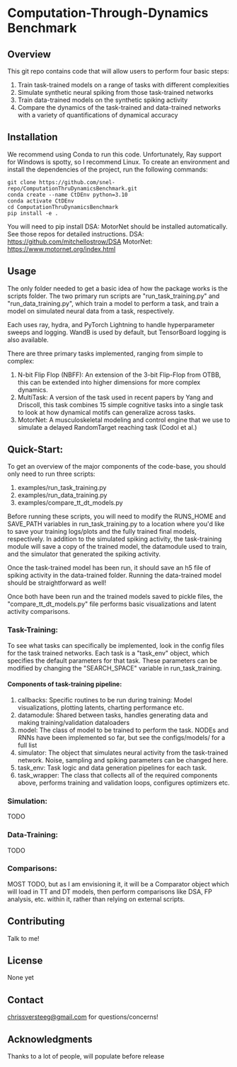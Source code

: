 # Computation-Through-Dynamics Benchmark

## Overview
This git repo contains code that will allow users to perform four basic steps:
1. Train task-trained models on a range of tasks with different complexities
2. Simulate synthetic neural spiking from those task-trained networks
3. Train data-trained models on the synthetic spiking activity
4. Compare the dynamics of the task-trained and data-trained networks with a variety of quantifications of dynamical accuracy

## Installation
We recommend using Conda to run this code. Unfortunately, Ray support for Windows is spotty, so I recommend Linux.
To create an environment and install the dependencies of the project, run the following commands:
```
git clone https://github.com/snel-repo/ComputationThruDynamicsBenchmark.git
conda create --name CtDEnv python=3.10
conda activate CtDEnv
cd ComputationThruDynamicsBenchmark
pip install -e .
```


You will need to pip install DSA: MotorNet should be installed automatically.
See those repos for detailed instructions.
DSA: https://github.com/mitchellostrow/DSA
MotorNet: https://www.motornet.org/index.html

## Usage
The only folder needed to get a basic idea of how the package works is the scripts folder.
The two primary run scripts are "run_task_training.py" and "run_data_training.py", which train a model to perform a task, and train a model on simulated neural data from a task, respectively.

Each uses ray, hydra, and PyTorch Lightning to handle hyperparameter sweeps and logging. WandB is used by default, but TensorBoard logging is also available.

There are three primary tasks implemented, ranging from simple to complex:
1. N-bit Flip Flop (NBFF): An extension of the 3-bit Flip-Flop from OTBB, this can be extended into higher dimensions for more complex dynamics.
2. MultiTask: A version of the task used in recent papers by Yang and Driscoll, this task combines 15 simple cognitive tasks into a single task to look at how dynamical motifs can generalize across tasks.
3. MotorNet: A musculoskeletal modeling and control engine that we use to simulate a delayed RandomTarget reaching task (Codol et al.)

## Quick-Start:
To get an overview of the major components of the code-base, you should only need to run three scripts:
1. examples/run_task_training.py
2. examples/run_data_training.py
3. examples/compare_tt_dt_models.py

Before running these scripts, you will need to modify the RUNS_HOME and SAVE_PATH variables in run_task_training.py to a location where you'd like to save your training logs/plots and the fully trained final models, respectively. In addition to the simulated spiking activity, the task-training module will save a copy of the trained model, the datamodule used to train, and the simulator that generated the spiking activity.

Once the task-trained model has been run, it should save an h5 file of spiking activity in the data-trained folder. Running the data-trained model should be straightforward as well!

Once both have been run and the trained models saved to pickle files, the "compare_tt_dt_models.py" file performs basic visualizations and latent activity comparisons.


### Task-Training:
To see what tasks can specifically be implemented, look in the config files for the task trained networks. Each task is a "task_env" object, which specifies the default parameters for that task. These parameters can be modified by changing the "SEARCH_SPACE" variable in run_task_training.

#### Components of task-training pipeline:
1. callbacks: Specific routines to be run during training: Model visualizations, plotting latents, charting performance etc.
2. datamodule: Shared between tasks, handles generating data and making training/validation dataloaders
3. model: The class of model to be trained to perform the task. NODEs and RNNs have been implemented so far, but see the configs/models/ for a full list
4. simulator: The object that simulates neural activity from the task-trained network. Noise, sampling and spiking parameters can be changed here.
5. task_env: Task logic and data generation pipelines for each task.
6. task_wrapper: The class that collects all of the required components above, performs training and validation loops, configures optimizers etc.

### Simulation:
TODO

### Data-Training:
TODO

### Comparisons:
MOST TODO, but as I am envisioning it, it will be a Comparator object which will load in TT and DT models, then perform comparisons like DSA, FP analysis, etc. within it, rather than relying on external scripts.


## Contributing
Talk to me!

## License
None yet

## Contact
chrissversteeg@gmail.com for questions/concerns!

## Acknowledgments
Thanks to a lot of people, will populate before release
